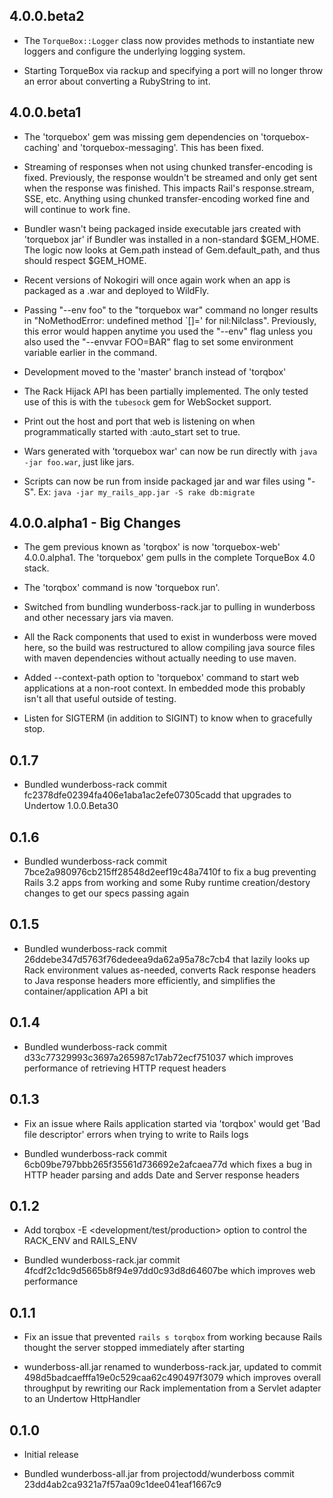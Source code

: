 ## 4.0.0.beta2

* The `TorqueBox::Logger` class now provides methods to instantiate
  new loggers and configure the underlying logging system.

* Starting TorqueBox via rackup and specifying a port will no longer
  throw an error about converting a RubyString to int.

## 4.0.0.beta1

* The 'torquebox' gem was missing gem dependencies on
  'torquebox-caching' and 'torquebox-messaging'. This has been fixed.

* Streaming of responses when not using chunked transfer-encoding is
  fixed. Previously, the response wouldn't be streamed and only get
  sent when the response was finished. This impacts Rail's
  response.stream, SSE, etc. Anything using chunked transfer-encoding
  worked fine and will continue to work fine.

* Bundler wasn't being packaged inside executable jars created with
  'torquebox jar' if Bundler was installed in a non-standard
  $GEM_HOME. The logic now looks at Gem.path instead of
  Gem.default_path, and thus should respect $GEM_HOME.

* Recent versions of Nokogiri will once again work when an app is
  packaged as a .war and deployed to WildFly.

* Passing "--env foo" to the "torquebox war" command no longer results
  in "NoMethodError: undefined method `[]=' for
  nil:Nilclass". Previously, this error would happen anytime you used
  the "--env" flag unless you also used the "--envvar FOO=BAR" flag to
  set some environment variable earlier in the command.

* Development moved to the 'master' branch instead of 'torqbox'

* The Rack Hijack API has been partially implemented. The only tested
  use of this is with the `tubesock` gem for WebSocket support.

* Print out the host and port that web is listening on when
  programmatically started with :auto_start set to true.

* Wars generated with 'torquebox war' can now be run directly with
  `java -jar foo.war`, just like jars.

* Scripts can now be run from inside packaged jar and war files using
  "-S".  Ex: `java -jar my_rails_app.jar -S rake db:migrate`

## 4.0.0.alpha1 - Big Changes

* The gem previous known as 'torqbox' is now 'torquebox-web'
  4.0.0.alpha1. The 'torquebox' gem pulls in the complete TorqueBox
  4.0 stack.

* The 'torqbox' command is now 'torquebox run'.

* Switched from bundling wunderboss-rack.jar to pulling in wunderboss
  and other necessary jars via maven.

* All the Rack components that used to exist in wunderboss were moved
  here, so the build was restructured to allow compiling java source
  files with maven dependencies without actually needing to use maven.

* Added --context-path option to 'torquebox' command to start web
  applications at a non-root context. In embedded mode this probably
  isn't all that useful outside of testing.

* Listen for SIGTERM (in addition to SIGINT) to know when to
  gracefully stop.

## 0.1.7

* Bundled wunderboss-rack commit
  fc2378dfe02394fa406e1aba1ac2efe07305cadd that upgrades to Undertow
  1.0.0.Beta30

## 0.1.6

* Bundled wunderboss-rack commit
  7bce2a980976cb215ff28548d2eef19c48a7410f to fix a bug preventing
  Rails 3.2 apps from working and some Ruby runtime creation/destory
  changes to get our specs passing again

## 0.1.5

* Bundled wunderboss-rack commit
  26ddebe347d5763f76dedeea9da62a95a78c7cb4 that lazily looks up Rack
  environment values as-needed, converts Rack response headers to Java
  response headers more efficiently, and simplifies the
  container/application API a bit

## 0.1.4

* Bundled wunderboss-rack commit
  d33c77329993c3697a265987c17ab72ecf751037 which improves performance
  of retrieving HTTP request headers

## 0.1.3

* Fix an issue where Rails application started via 'torqbox' would get
  'Bad file descriptor' errors when trying to write to Rails logs

* Bundled wunderboss-rack commit
  6cb09be797bbb265f35561d736692e2afcaea77d which fixes a bug in HTTP
  header parsing and adds Date and Server response headers


## 0.1.2

* Add torqbox -E <development/test/production> option to control the
  RACK_ENV and RAILS_ENV

* Bundled wunderboss-rack.jar commit
  4fcdf2c1dc9d5665b8f94e97dd0c93d8d64607be which improves web
  performance

## 0.1.1

* Fix an issue that prevented `rails s torqbox` from working because
  Rails thought the server stopped immediately after starting

* wunderboss-all.jar renamed to wunderboss-rack.jar, updated to commit
  498d5badcaefffa19e0c529caa62c490497f3079 which improves overall
  throughput by rewriting our Rack implementation from a Servlet
  adapter to an Undertow HttpHandler

## 0.1.0

* Initial release

* Bundled wunderboss-all.jar from projectodd/wunderboss commit
  23dd4ab2ca9321a7f57aa09c1dee041eaf1667c9
